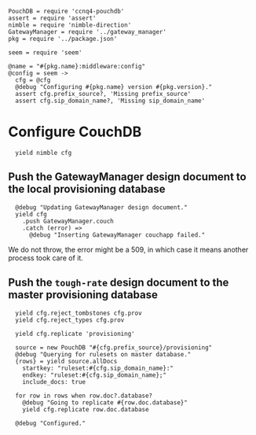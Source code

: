     PouchDB = require 'ccnq4-pouchdb'
    assert = require 'assert'
    nimble = require 'nimble-direction'
    GatewayManager = require '../gateway_manager'
    pkg = require '../package.json'

    seem = require 'seem'

    @name = "#{pkg.name}:middleware:config"
    @config = seem ->
      cfg = @cfg
      @debug "Configuring #{pkg.name} version #{pkg.version}."
      assert cfg.prefix_source?, 'Missing prefix_source'
      assert cfg.sip_domain_name?, 'Missing sip_domain_name'

Configure CouchDB
=================

      yield nimble cfg

Push the GatewayManager design document to the local provisioning database
--------------------------------------------------------------------------

      @debug "Updating GatewayManager design document."
      yield cfg
        .push GatewayManager.couch
        .catch (error) =>
          @debug "Inserting GatewayManager couchapp failed."

We do not throw, the error might be a 509, in which case it means another process took care of it.

Push the `tough-rate` design document to the master provisioning database
-------------------------------------------------------------------------

      yield cfg.reject_tombstones cfg.prov
      yield cfg.reject_types cfg.prov

      yield cfg.replicate 'provisioning'

      source = new PouchDB "#{cfg.prefix_source}/provisioning"
      @debug "Querying for rulesets on master database."
      {rows} = yield source.allDocs
        startkey: "ruleset:#{cfg.sip_domain_name}:"
        endkey: "ruleset:#{cfg.sip_domain_name};"
        include_docs: true

      for row in rows when row.doc?.database?
        @debug "Going to replicate #{row.doc.database}"
        yield cfg.replicate row.doc.database

      @debug "Configured."

